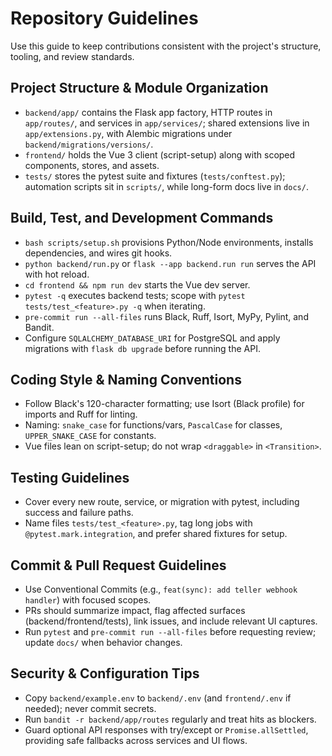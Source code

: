 # Repository Guidelines

Use this guide to keep contributions consistent with the project's structure, tooling, and review standards.

## Project Structure & Module Organization
- `backend/app/` contains the Flask app factory, HTTP routes in `app/routes/`, and services in `app/services/`; shared extensions live in `app/extensions.py`, with Alembic migrations under `backend/migrations/versions/`.
- `frontend/` holds the Vue 3 client (script-setup) along with scoped components, stores, and assets.
- `tests/` stores the pytest suite and fixtures (`tests/conftest.py`); automation scripts sit in `scripts/`, while long-form docs live in `docs/`.

## Build, Test, and Development Commands
- `bash scripts/setup.sh` provisions Python/Node environments, installs dependencies, and wires git hooks.
- `python backend/run.py` or `flask --app backend.run run` serves the API with hot reload.
- `cd frontend && npm run dev` starts the Vue dev server.
- `pytest -q` executes backend tests; scope with `pytest tests/test_<feature>.py -q` when iterating.
- `pre-commit run --all-files` runs Black, Ruff, Isort, MyPy, Pylint, and Bandit.
- Configure `SQLALCHEMY_DATABASE_URI` for PostgreSQL and apply migrations with `flask db upgrade` before running the API.

## Coding Style & Naming Conventions
- Follow Black's 120-character formatting; use Isort (Black profile) for imports and Ruff for linting.
- Naming: `snake_case` for functions/vars, `PascalCase` for classes, `UPPER_SNAKE_CASE` for constants.
- Vue files lean on script-setup; do not wrap `<draggable>` in `<Transition>`.

## Testing Guidelines
- Cover every new route, service, or migration with pytest, including success and failure paths.
- Name files `tests/test_<feature>.py`, tag long jobs with `@pytest.mark.integration`, and prefer shared fixtures for setup.

## Commit & Pull Request Guidelines
- Use Conventional Commits (e.g., `feat(sync): add teller webhook handler`) with focused scopes.
- PRs should summarize impact, flag affected surfaces (backend/frontend/tests), link issues, and include relevant UI captures.
- Run `pytest` and `pre-commit run --all-files` before requesting review; update `docs/` when behavior changes.

## Security & Configuration Tips
- Copy `backend/example.env` to `backend/.env` (and `frontend/.env` if needed); never commit secrets.
- Run `bandit -r backend/app/routes` regularly and treat hits as blockers.
- Guard optional API responses with try/except or `Promise.allSettled`, providing safe fallbacks across services and UI flows.
